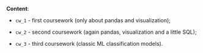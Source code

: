 **Content**:

 - `cw_1` - first coursework (only about pandas and visualization);

 - `cw_2` - second coursework (again pandas, visualization and a little SQL);

 - `cw_3` - third coursework (classic ML classification models).
